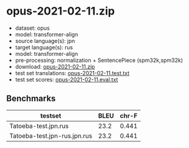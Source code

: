 # opus-2021-02-11.zip

* dataset: opus
* model: transformer-align
* source language(s): jpn
* target language(s): rus
* model: transformer-align
* pre-processing: normalization + SentencePiece (spm32k,spm32k)
* download: [opus-2021-02-11.zip](https://object.pouta.csc.fi/Tatoeba-MT-models/jpn-rus/opus-2021-02-11.zip)
* test set translations: [opus-2021-02-11.test.txt](https://object.pouta.csc.fi/Tatoeba-MT-models/jpn-rus/opus-2021-02-11.test.txt)
* test set scores: [opus-2021-02-11.eval.txt](https://object.pouta.csc.fi/Tatoeba-MT-models/jpn-rus/opus-2021-02-11.eval.txt)

## Benchmarks

| testset               | BLEU  | chr-F |
|-----------------------|-------|-------|
| Tatoeba-test.jpn.rus 	| 23.2 	| 0.441 |
| Tatoeba-test.jpn-rus.jpn.rus 	| 23.2 	| 0.441 |

